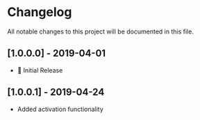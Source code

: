 # Changelog
All notable changes to this project will be documented in this file.

## [1.0.0.0] - 2019-04-01
- :dizzy: Initial Release

## [1.0.0.1] - 2019-04-24
- Added activation functionality

